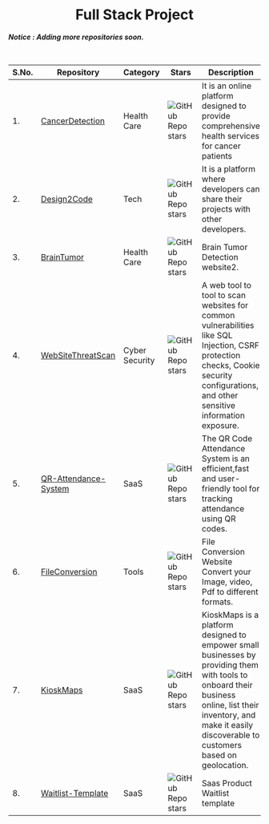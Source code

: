 
<div align="center">
  
# Full Stack Project

</div>

*__Notice : Adding more repositories soon.__*

<br />

S.No.| Repository| Category |  Stars | Description 
--| -----------|----|----| ----------- 
1.| [CancerDetection](https://github.com/Dheerajjha451/CancerDetection) | Health Care | ![GitHub Repo stars](https://img.shields.io/github/stars/Dheerajjha451/CancerDetection?style=social) | It is an online platform designed to provide comprehensive health services for cancer patients
2.|[Design2Code](https://github.com/Dheerajjha451/Design2Code) | Tech | ![GitHub Repo stars](https://img.shields.io/github/stars/Dheerajjha451/Design2Code?style=social) | It is a platform where developers can share their projects with other developers.
3.| [BrainTumor](https://github.com/Dheerajjha451/BrainTumor) | Health Care | ![GitHub Repo stars](https://img.shields.io/github/stars/Dheerajjha451/BrainTumor?style=social) | Brain Tumor Detection website2.| [Design2Code](https://github.com/Dheerajjha451/Design2Code) | Tech | ![GitHub Repo stars](https://img.shields.io/github/stars/Dheerajjha451/Design2Code?style=social) | It is a platform where developers can share their projects with other developers.
4.| [WebSiteThreatScan](https://github.com/Dheerajjha451/WebSiteThreatScan) | Cyber Security | ![GitHub Repo stars](https://img.shields.io/github/stars/Dheerajjha451/WebSiteThreatScan?style=social) | A web tool to tool to scan websites for common vulnerabilities like SQL Injection, CSRF protection checks, Cookie security configurations, and other sensitive information exposure.
5.| [QR-Attendance-System](https://github.com/Dheerajjha451/QR-Attendance-System) | SaaS | ![GitHub Repo stars](https://img.shields.io/github/stars/Dheerajjha451/QR-Attendance-System?style=social) | The QR Code Attendance System is an efficient,fast and user-friendly tool for tracking attendance using QR codes. 
6.| [FileConversion](https://github.com/Dheerajjha451/FileConversion) | Tools | ![GitHub Repo stars](https://img.shields.io/github/stars/Dheerajjha451/FileConversion?style=social) | File Conversion Website Convert your Image, video, Pdf to different formats.
7.| [KioskMaps](https://github.com/Dheerajjha451/KioskMaps) | SaaS | ![GitHub Repo stars](https://img.shields.io/github/stars/Dheerajjha451/KioskMaps?style=social) | KioskMaps is a platform designed to empower small businesses by providing them with tools to onboard their business online, list their inventory, and make it easily discoverable to customers based on geolocation.
8.| [Waitlist-Template](https://github.com/Dheerajjha451/Waitlist-Template) | SaaS | ![GitHub Repo stars](https://img.shields.io/github/stars/Dheerajjha451/Waitlist-Template?style=social) | Saas Product Waitlist template

